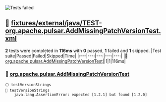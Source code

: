 ![Tests failed](https://img.shields.io/badge/tests-1%20failed%2C%201%20skipped-critical)
## 🔴 <a id="user-content-r0" href="#r0">fixtures/external/java/TEST-org.apache.pulsar.AddMissingPatchVersionTest.xml</a>
**2** tests were completed in **116ms** with **0** passed, **1** failed and **1** skipped.
|Test suite|Passed|Failed|Skipped|Time|
|:---|---:|---:|---:|---:|
|🔴 [org.apache.pulsar.AddMissingPatchVersionTest](#r0s0)||1|1|116ms|
### 🔴 <a id="user-content-r0s0" href="#r0s0">org.apache.pulsar.AddMissingPatchVersionTest</a>
```
⚪ testVersionStrings
🔴 testVersionStrings
	java.lang.AssertionError: expected [1.2.1] but found [1.2.0]
```